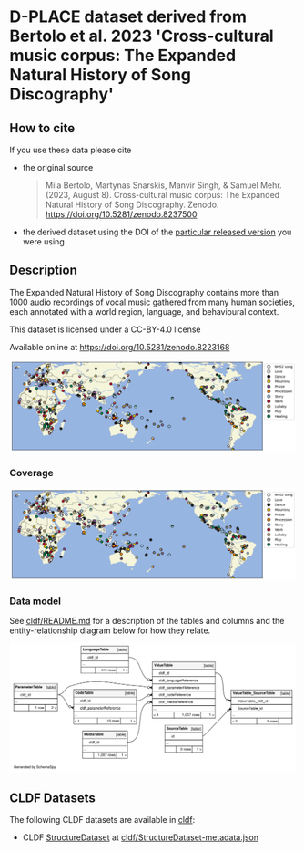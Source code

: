 # D-PLACE dataset derived from Bertolo et al. 2023 'Cross-cultural music corpus: The Expanded Natural History of Song Discography'

## How to cite

If you use these data please cite
- the original source
  > Mila Bertolo, Martynas Snarskis, Manvir Singh, & Samuel Mehr. (2023, August 8). Cross-cultural music corpus: The Expanded Natural History of Song Discography. Zenodo. https://doi.org/10.5281/zenodo.8237500
- the derived dataset using the DOI of the [particular released version](../../releases/) you were using

## Description


The Expanded Natural History of Song Discography contains more than 1000 audio recordings of vocal music gathered from many human societies, each annotated with a world region, language, and behavioural context.

This dataset is licensed under a CC-BY-4.0 license

Available online at https://doi.org/10.5281/zenodo.8223168




![](map.png)

### Coverage

![](map.png)

### Data model

See [cldf/README.md](cldf) for a description of the tables and columns and the
entity-relationship diagram below for how they relate.

![](erd.svg)



## CLDF Datasets

The following CLDF datasets are available in [cldf](cldf):

- CLDF [StructureDataset](https://github.com/cldf/cldf/tree/master/modules/StructureDataset) at [cldf/StructureDataset-metadata.json](cldf/StructureDataset-metadata.json)